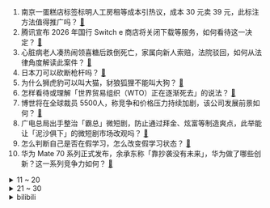 1. 南京一蛋糕店标签标明人工房租等成本引热议，成本 30 元卖 39 元，此标注方法值得推广吗？ [:link:](https://www.zhihu.com/question/5185455950)
2. 腾讯宣布 2026 年国行 Switch e 商店将关闭下载等服务，如何看待这一决定？ [:link:](https://www.zhihu.com/question/5200452329)
3. 心脏病老人凑热闹领喜糖后跌倒死亡，家属向新人索赔，法院驳回，如何从法律角度解读此案件？ [:link:](https://www.zhihu.com/question/4924826219)
4. 日本刀可以砍断枪杆吗？ [:link:](https://www.zhihu.com/question/377590486)
5. 为什么狮虎豹可以叫大猫，豺狼狐狸不能叫大狗？ [:link:](https://www.zhihu.com/question/4481258246)
6. 怎样看待或理解「世界贸易组织（WTO）正在逐渐死去」的说法？ [:link:](https://www.zhihu.com/question/384555385)
7. 博世将在全球裁员 5500人，称竞争和价格压力持续加剧，该公司发展前景如何？ [:link:](https://www.zhihu.com/question/4931396225)
8. 广电总局出手整治「霸总」微短剧，防止通过拜金、炫富等制造爽点，此举能让「泥沙俱下」的微短剧市场改观吗？ [:link:](https://www.zhihu.com/question/5132686750)
9. 怎么判断自己是否在假学习，怎么改变假学习状态？ [:link:](https://www.zhihu.com/question/329945763)
10. 华为 Mate 70 系列正式发布，余承东称「靠抄袭没有未来」，华为做了哪些创新？这一系列竞争力如何？ [:link:](https://www.zhihu.com/question/5187112862)
<details>
<summary>11 ~ 20</summary>

11. 如何评价2024ICPC昆明区域赛？ [:link:](https://www.zhihu.com/question/883251623)
12. 11 月 26 日华为 Mate 70 系列手机正式发布，起售价 5499 元，有哪些亮点和槽点？ [:link:](https://www.zhihu.com/question/5123195519)
13. 《死神》中，是五大特记战力的，为什么是“浦原喜助”而不是“涅茧利”？ [:link:](https://www.zhihu.com/question/664447206)
14. 拿破仑如何更好保住法兰西得到的东西？ [:link:](https://www.zhihu.com/question/621616023)
15. 中国传统武术到底能不能实战？ [:link:](https://www.zhihu.com/question/651185892)
16. 马斯克转发中国无人机蜂群视频，配文称「现在还有傻子在生产 F-35 呢」，无人机能替代 F-35 吗？ [:link:](https://www.zhihu.com/question/5106598628)
17. 如何评价华为首款悦彰耳机 FreeBuds Pro 4 ？无线耳机是否值得卷音质？ [:link:](https://www.zhihu.com/question/5168563310)
18. 你觉得大学里除学习以外最重要的能力是什么？ [:link:](https://www.zhihu.com/question/4775086434)
19. 大多数人都不喜欢「不确定性」，但为何又有好奇心和探索欲望呢？ [:link:](https://www.zhihu.com/question/4680394892)
20. 孩子眼中的好父母究竟是什么样子的？ [:link:](https://www.zhihu.com/question/4692364642)
</details>
<details>
<summary>21 ~ 30</summary>

21. 特朗普当选美国总统后，是否会对美国留学（graduate，硕士 / 博士）申请产生改变？ [:link:](https://www.zhihu.com/question/3353810870)
22. 为什么水浒传中的好汉都不太关注美人儿？ [:link:](https://www.zhihu.com/question/340903482)
23. 11 月 25 日腾讯手游《白夜极光》宣布停服，这背后的原因有哪些? [:link:](https://www.zhihu.com/question/5077701117)
24. 巴麻美输给零食魔女是因为大意还是实力确实不如零食魔女？ [:link:](https://www.zhihu.com/question/4675911341)
25. 普通玩家买什么档次的显卡？ [:link:](https://www.zhihu.com/question/432710141)
26. 如何评价李庚希、魏大勋主演的电视剧《不讨好的勇气》？ [:link:](https://www.zhihu.com/question/4225287128)
27. 如何评价 11 月 26 日华为 Mate 品牌盛典上推出的华为鸿蒙智家？有哪些亮点值得关注？ [:link:](https://www.zhihu.com/question/5108593526)
28. 怎样才能培养出自信的孩子？ [:link:](https://www.zhihu.com/question/602350529)
29. 苹果16是选择标准版还是pro版本？ [:link:](https://www.zhihu.com/question/772314465)
30. 为什么家长带孩子去做心理咨询，孩子会感到很压抑？ [:link:](https://www.zhihu.com/question/4660462888)
</details><details>
<summary>bilibili</summary>

</details>